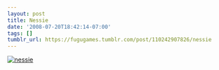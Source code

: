 ```yaml
---
layout: post
title: Nessie
date: '2008-07-20T18:42:14-07:00'
tags: []
tumblr_url: https://fugugames.tumblr.com/post/110242907826/nessie
---
```

[![](http://itshardtofondlepenguins.com/wp-content/uploads/2008/07/nessie.jpg "nessie")](http://itshardtofondlepenguins.com/wp-content/uploads/2008/07/nessie.jpg)
